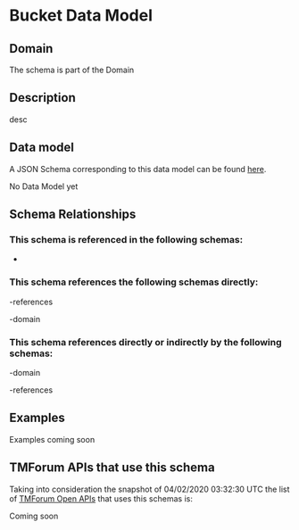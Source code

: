 # Bucket Data Model

## Domain

The  schema is part of the  Domain

## Description

desc

## Data model

A JSON Schema corresponding to this data model can be found
[here](https://github.com/tmforum-rand/schemas/blob/candidates/Customer/Bucket.schema.json).

No Data Model yet

## Schema Relationships

### This schema is referenced in the following schemas:

-

### This schema references the following schemas directly:

-references

-domain

### This schema references directly or indirectly by the following schemas:

-domain

-references



## Examples

Examples coming soon

## TMForum APIs that use this schema

Taking into consideration the snapshot of 04/02/2020 03:32:30 UTC the list of [TMForum Open APIs](https://www.tmforum.org/open-apis/) that uses this schemas is:

Coming soon